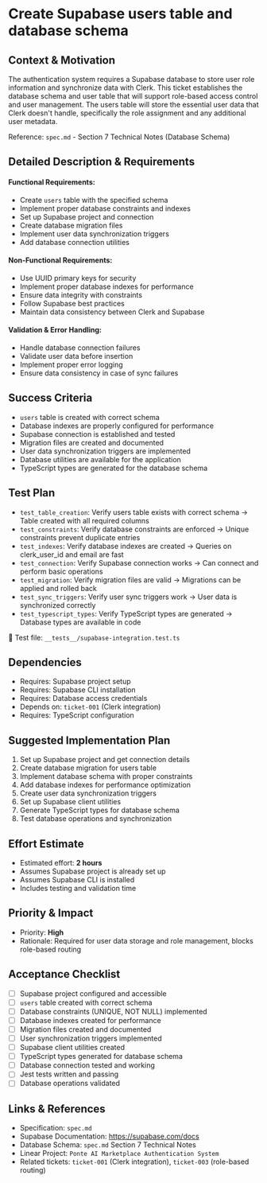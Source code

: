 # Create Supabase users table and database schema

## Context & Motivation
The authentication system requires a Supabase database to store user role information and synchronize data with Clerk. This ticket establishes the database schema and user table that will support role-based access control and user management. The users table will store the essential user data that Clerk doesn't handle, specifically the role assignment and any additional user metadata.

Reference: `spec.md` - Section 7 Technical Notes (Database Schema)

## Detailed Description & Requirements

#### Functional Requirements:
- Create `users` table with the specified schema
- Implement proper database constraints and indexes
- Set up Supabase project and connection
- Create database migration files
- Implement user data synchronization triggers
- Add database connection utilities

#### Non-Functional Requirements:
- Use UUID primary keys for security
- Implement proper database indexes for performance
- Ensure data integrity with constraints
- Follow Supabase best practices
- Maintain data consistency between Clerk and Supabase

#### Validation & Error Handling:
- Handle database connection failures
- Validate user data before insertion
- Implement proper error logging
- Ensure data consistency in case of sync failures

## Success Criteria
- `users` table is created with correct schema
- Database indexes are properly configured for performance
- Supabase connection is established and tested
- Migration files are created and documented
- User data synchronization triggers are implemented
- Database utilities are available for the application
- TypeScript types are generated for the database schema

## Test Plan
- `test_table_creation`: Verify users table exists with correct schema → Table created with all required columns
- `test_constraints`: Verify database constraints are enforced → Unique constraints prevent duplicate entries
- `test_indexes`: Verify database indexes are created → Queries on clerk_user_id and email are fast
- `test_connection`: Verify Supabase connection works → Can connect and perform basic operations
- `test_migration`: Verify migration files are valid → Migrations can be applied and rolled back
- `test_sync_triggers`: Verify user sync triggers work → User data is synchronized correctly
- `test_typescript_types`: Verify TypeScript types are generated → Database types are available in code

📁 Test file: `__tests__/supabase-integration.test.ts`

## Dependencies
- Requires: Supabase project setup
- Requires: Supabase CLI installation
- Requires: Database access credentials
- Depends on: `ticket-001` (Clerk integration)
- Requires: TypeScript configuration

## Suggested Implementation Plan
1. Set up Supabase project and get connection details
2. Create database migration for users table
3. Implement database schema with proper constraints
4. Add database indexes for performance optimization
5. Create user data synchronization triggers
6. Set up Supabase client utilities
7. Generate TypeScript types for database schema
8. Test database operations and synchronization

## Effort Estimate
- Estimated effort: **2 hours**
- Assumes Supabase project is already set up
- Assumes Supabase CLI is installed
- Includes testing and validation time

## Priority & Impact
- Priority: **High**
- Rationale: Required for user data storage and role management, blocks role-based routing

## Acceptance Checklist
- [ ] Supabase project configured and accessible
- [ ] `users` table created with correct schema
- [ ] Database constraints (UNIQUE, NOT NULL) implemented
- [ ] Database indexes created for performance
- [ ] Migration files created and documented
- [ ] User synchronization triggers implemented
- [ ] Supabase client utilities created
- [ ] TypeScript types generated for database schema
- [ ] Database connection tested and working
- [ ] Jest tests written and passing
- [ ] Database operations validated

## Links & References
- Specification: `spec.md`
- Supabase Documentation: https://supabase.com/docs
- Database Schema: `spec.md` Section 7 Technical Notes
- Linear Project: `Ponte AI Marketplace Authentication System`
- Related tickets: `ticket-001` (Clerk integration), `ticket-003` (role-based routing) 